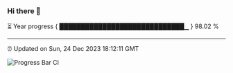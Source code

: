 ### Hi there 👋

⏳ Year progress { █████████████████████████████▁ } 98.02 %

---

⏰ Updated on Sun, 24 Dec 2023 18:12:11 GMT

![Progress Bar CI](https://github.com/liununu/liununu/workflows/Progress%20Bar%20CI/badge.svg)
